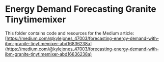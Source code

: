 # Energy Demand Forecasting Granite Tinytimemixer

This folder contains code and resources for the Medium article:
[https://medium.com/@kylejones_47003/forecasting-energy-demand-with-ibm-granite-tinytimemixer-abd16836238a](https://medium.com/@kylejones_47003/forecasting-energy-demand-with-ibm-granite-tinytimemixer-abd16836238a)